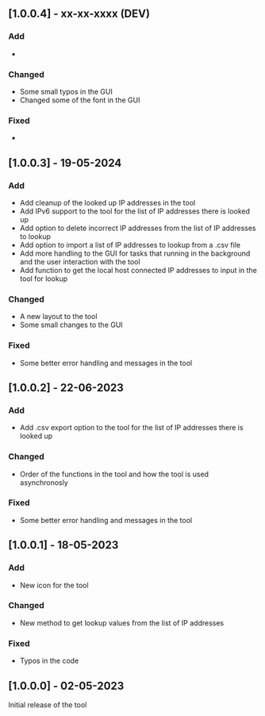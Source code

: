 ## [1.0.0.4] - xx-xx-xxxx (DEV)

### Add
- 

### Changed
- Some small typos in the GUI
- Changed some of the font in the GUI

### Fixed
- 
 
## [1.0.0.3] - 19-05-2024

### Add
- Add cleanup of the looked up IP addresses in the tool
- Add IPv6 support to the tool for the list of IP addresses there is looked up
- Add option to delete incorrect IP addresses from the list of IP addresses to lookup
- Add option to import a list of IP addresses to lookup from a .csv file
- Add more handling to the GUI for tasks that running in the background and the user interaction with the tool
- Add function to get the local host connected IP addresses to input in the tool for lookup

### Changed
- A new layout to the tool
- Some small changes to the GUI

### Fixed
- Some better error handling and messages in the tool

## [1.0.0.2] - 22-06-2023

### Add
- Add .csv export option to the tool for the list of IP addresses there is looked up

### Changed
- Order of the functions in the tool and how the tool is used asynchronosly

### Fixed
- Some better error handling and messages in the tool

## [1.0.0.1] - 18-05-2023

### Add
- New icon for the tool

### Changed
- New method to get lookup values from the list of IP addresses

### Fixed
- Typos in the code

## [1.0.0.0] - 02-05-2023

Initial release of the tool
